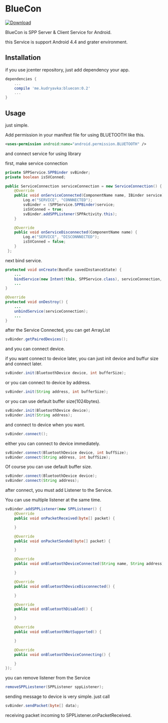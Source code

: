 # BlueCon

[ ![Download](https://api.bintray.com/packages/seyriz/BlueCon/bluecon/images/download.svg) ](https://bintray.com/seyriz/BlueCon/bluecon/_latestVersion)

BlueCon is SPP Server & Client Service for Android.

this Service is support Android 4.4 and grater environment.

## Installation
if you use jcenter repository, just add dependency your app.
```gradle
dependencies {
    ...
    compile 'me.kudryavka:bluecon:0.2'
    ...
}
```

## Usage

just simple.

Add permission in your manifest file for using BLUETOOTH like this.
```xml
<uses-permission android:name="android.permission.BLUETOOTH" />
```
and connect service for using library

first, make service connection
```java
private SPPService.SPPBinder svBinder;
private boolean isSVConned;

public ServiceConnection serviceConnection = new ServiceConnection() {
    @Override
    public void onServiceConnected(ComponentName name, IBinder service) {
        Log.e("SERVICE", "CONNNECTED");
        svBinder = (SPPService.SPPBinder)service;
        isSVConned = true;
        svBinder.addSPPListener(SPPActivity.this);
    }

    @Override
    public void onServiceDisconnected(ComponentName name) {
        Log.e("SERVICE", "DISCONNNECTED");
        isSVConned = false;
    }
 };
```
next bind service.
```java
protected void onCreate(Bundle savedInstanceState) {
    ...
    bindService(new Intent(this, SPPService.class), serviceConnection, BIND_AUTO_CREATE);
    ...
}

@Override
protected void onDestroy() {
    ...
    unbindService(serviceConnection);
    ...
}
```

after the Service Connected, you can get ArrayList<PairedDevice>
```java
svBinder.getPairedDevices();
```
and you can connect device.

if you want connect to device later, you can just init device and buffur size and connect later.
```java
svBinder.init(BluetoothDevice device, int bufferSize);
```

or you can connect to device by address.
```java
svBinder.init(String address, int bufferSize);
```

or you can use default buffer size(1024bytes).
```java
svBinder.init(BluetoothDevice device);
svBinder.init(String address);
```

and connect to device when you want.
```java
svBinder.connect();
```

either you can connect to device immediately.
```java
svBinder.connect(BluetoothDevice device, int buffSize);
svBinder.connect(String address, int buffSize);
```

Of course you can use default buffer size.
```java
svBinder.connect(BluetoothDevice device);
svBinder.connect(String address);
```

after connect, you must add Listener to the Service.

You can use multiple listener at the same time.
```java
svBinder.addSPPListener(new SPPListener() {
    @Override
    public void onPacketReceived(byte[] packet) {

    }

    @Override
    public void onPacketSended(byte[] packet) {

    }

    @Override
    public void onBluetoothDeviceConnected(String name, String address) {

    }

    @Override
    public void onBluetoothDeviceDisconnected() {

    }

    @Override
    public void onBluetoothDisabled() {

    }

    @Override
    public void onBluetoothNotSupported() {

    }

    @Override
    public void onBluetoothDeviceConnecting() {

    }
});
```
you can remove listener from the Service
```java
removeSPPLiestener(SPPListener sppListener);
```

sending message to device is very simple. just call
```java
svBinder.sendPacket(byte[] data);
```
receiving packet incoming to SPPListener.onPacketReceived.